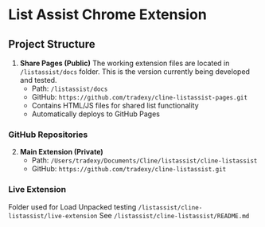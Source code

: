 # List Assist Chrome Extension

## Project Structure

1. **Share Pages (Public)**
The working extension files are located in `/listassist/docs` folder. This is the version currently being developed and tested.
   - Path: `/listassist/docs`
   - GitHub: `https://github.com/tradexy/cline-listassist-pages.git`
   - Contains HTML/JS files for shared list functionality
   - Automatically deploys to GitHub Pages


### GitHub Repositories
2. **Main Extension (Private)**
   - Path: `/Users/tradexy/Documents/Cline/listassist/cline-listassist`
   - GitHub: `https://github.com/tradexy/cline-listassist.git`

### Live Extension
Folder used for Load Unpacked testing
`/listassist/cline-listassist/live-extension`
See `/listassist/cline-listassist/README.md`
